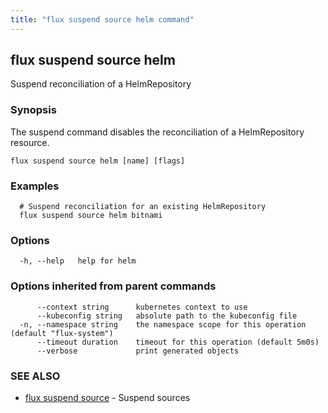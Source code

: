 ```yaml
---
title: "flux suspend source helm command"
---
```

## flux suspend source helm

Suspend reconciliation of a HelmRepository

### Synopsis

The suspend command disables the reconciliation of a HelmRepository resource.

```
flux suspend source helm [name] [flags]
```

### Examples

```
  # Suspend reconciliation for an existing HelmRepository
  flux suspend source helm bitnami
```

### Options

```
  -h, --help   help for helm
```

### Options inherited from parent commands

```
      --context string      kubernetes context to use
      --kubeconfig string   absolute path to the kubeconfig file
  -n, --namespace string    the namespace scope for this operation (default "flux-system")
      --timeout duration    timeout for this operation (default 5m0s)
      --verbose             print generated objects
```

### SEE ALSO

* [flux suspend source](/cmd/flux_suspend_source/)	 - Suspend sources

